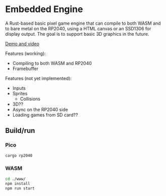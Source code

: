 # Embedded Engine

A Rust-based basic pixel game engine that can compile to both WASM and to bare metal on the RP2040, using a HTML canvas or an SSD1306 for display output. The goal is to support basic 3D graphics in the future.

[Demo and video](https://arcaege.github.io/embedded-engine/)

Features (working):

- Compiling to both WASM and RP2040
- Framebuffer

Features (not yet implemented):

- Inputs
- Sprites
  - Collisions
- 3D??
- Async on the RP2040 side
- Loading games from SD card??

## Build/run

### Pico

```bash
cargo rp2040
```

### WASM

```bash
cd ./www/
npm install
npm run start
```
